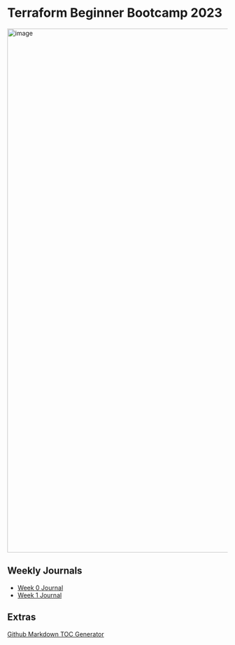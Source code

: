 # Terraform Beginner Bootcamp 2023

<img width="1197" alt="image" src="https://github.com/mexuscloud/terraform-beginner-bootcamp-2023/assets/115909140/4c0c3444-68e6-4312-bbb5-eab624eb10e8">


## Weekly Journals
- [Week 0 Journal](Journal/week0.md)
- [Week 1 Journal](Journal/week1.md)

## Extras
[Github Markdown TOC Generator](https://ecotrust-canada.github.io/markdown-toc/)
